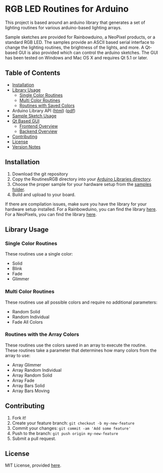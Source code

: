 
# RGB LED Routines for Arduino

This project is based around an arduino library that generates a set of lighting routines for various arduino-based lighting arrays.

Sample sketches are provided for Rainbowduino, a NeoPixel products, or a standard RGB LED. The samples
provide an ASCII based serial interface to change the lighting routines, the brightness of the lights, and more. A Qt-based GUI is also provided which can control the arduino sketches. The GUI has been tested on Windows and Mac OS X and requires Qt 5.1 or later.

## <a name="toc"></a>Table of Contents

* [Installation](#installation)
* [Library Usage](#library-usage)
    * [Single Color Routines](#single-color)
    * [Multi Color Routines](#multi-colors)
    * [Routines with Saved Colors](#saved-colors)
* Arduino Library API ([html](https://timsee.github.io/RGB-LED-Routines/RoutinesRGB/html/class_routines_r_g_b.html)) ([pdf](https://github.com/timsee/RGB-LED-Routines/docs/RoutinesRGB-API.pdf))
* [Sample Sketch Usage](samples)
* [Qt Based GUI](GUI)
    *  [Frontend Overview](https://timsee.github.io/RGB-LED-Routines/LightingGUI/html/front_overview.html)
    *  [Backend Overview](https://timsee.github.io/RGB-LED-Routines/LightingGUI/html/backend_overview.html)
* [Contributing](#contributing)
* [License](#license)
* [Version Notes](CHANGELOG.md)

## <a name="installation"></a>Installation

1. Download the git repository
2. Copy the RoutinesRGB directory into your [Arduino Libraries directory](https://www.arduino.cc/en/Hacking/Libraries).
3. Choose the proper sample for your hardware setup from the [samples folder](samples).
4. Build and upload to your board.  


If there are compilation issues, make sure you have the library for your hardware setup installed. For a Rainbowduino, you can find the library [here](http://www.seeedstudio.com/wiki/Rainbowduino_v3.0). For a NeoPixels, you can find the library [here](https://github.com/adafruit/Adafruit_NeoPixel). 


## <a name="library-usage"></a>Library Usage

### <a name="single-color"></a>Single Color Routines

These routines use a single color:

* Solid
* Blink
* Fade
* Glimmer

### <a name="multi-colors"></a>Multi Color Routines

These routines use all possible colors and require no additional parameters:

* Random Solid
* Random Individual 
* Fade All Colors 

### <a name="saved-colors"></a>Routines with the Array Colors

These routines use the colors saved in an array to execute the routine. These routines take a parameter that determines how many colors from the array to use:

* Array Glimmer
* Array Random Individual
* Array Random Solid
* Array Fade
* Array Bars Solid
* Array Bars Moving


## <a name="contributing"></a>Contributing

1. Fork it!
2. Create your feature branch: `git checkout -b my-new-feature`
3. Commit your changes: `git commit -am 'Add some feature'`
4. Push to the branch: `git push origin my-new-feature`
5. Submit a pull request.


## <a name="license"></a>License

MIT License, provided [here](LICENSE).
